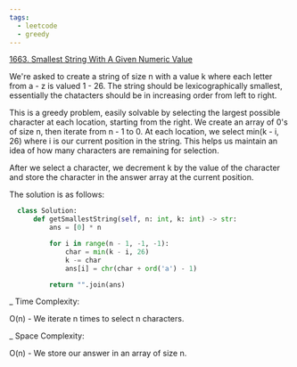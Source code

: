 ```yaml
---
tags:
  - leetcode
  - greedy
---
```


<a href="https://leetcode.com/problems/smallest-string-with-a-given-numeric-value/">
1663. Smallest String With A Given Numeric Value</a>

We're asked to create a string of size n with a value k where each letter from
a - z is valued 1 - 26. The string should be lexicographically smallest,
essentially the chatacters should be in increasing order from left to right.

This is a greedy problem, easily solvable by selecting the largest possible
character at each location, starting from the right. We create an array of 0's
of size n, then iterate from n - 1 to 0. At each location, we select min(k -
i, 26) where i is our current position in the string. This helps us maintain an
idea of how many characters are remaining for selection.

After we select a character, we decrement k by the value of the character and
store the character in the answer array at the current position.

The solution is as follows:

```python
  class Solution:
      def getSmallestString(self, n: int, k: int) -> str:
          ans = [0] * n

          for i in range(n - 1, -1, -1):
              char = min(k - i, 26)
              k -= char
              ans[i] = chr(char + ord('a') - 1)

          return "".join(ans)
```

\_ Time Complexity:

O(n) - We iterate n times to select n characters.

\_ Space Complexity:

O(n) - We store our answer in an array of size n.
